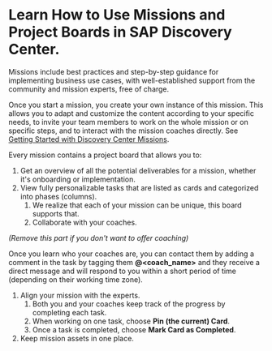 # Learn How to Use Missions and Project Boards in SAP Discovery Center.

Missions include best practices and step-by-step guidance for implementing business use cases, with well-established support from the community and mission experts, free of charge.

Once you start a mission, you create your own instance of this mission. This allows you to adapt and customize the content according to your specific needs, to invite your team members to work on the whole mission or on specific steps, and to interact with the mission coaches directly. See [Getting Started with Discovery Center Missions](https://discovery-center.cloud.sap/protected/index.html#/missiondetail/3918/3389/).

Every mission contains a project board that allows you to:
1. Get an overview of all the potential deliverables for a mission, whether it's onboarding or implementation.
2. View fully personalizable tasks that are listed as cards and categorized into phases (columns).
    1. We realize that each of your mission can be unique, this board supports that.
    2. Collaborate with your coaches.

*(Remove this part if you don't want to offer coaching)*

Once you learn who your coaches are, you can contact them by adding a comment in the task by tagging them **@<coach_name>** and they receive a direct message and will respond to you within a short period of time (depending on their working time zone).

1. Align your mission with the experts.
    1. Both you and your coaches keep track of the progress by completing each task.
    2. When working on one task, choose **Pin (the current) Card**.
    3. Once a task is completed, choose **Mark Card as Completed**.
2. Keep mission assets in one place.
